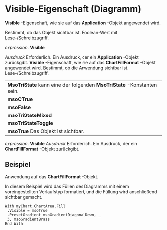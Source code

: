 
# Visible-Eigenschaft (Diagramm)

 **Visible** -Eigenschaft, wie sie auf das **Application** -Objekt angewendet wird.

Bestimmt, ob das Objekt sichtbar ist. Boolean-Wert mit Lese-/Schreibzugriff.

 _expression_. **Visible**

 _Ausdruck_ Erforderlich. Ein Ausdruck, der ein **Application** -Objekt zurückgibt.
 **Visible** -Eigenschaft, wie sie auf das **ChartFillFormat** -Objekt angewendet wird.
Bestimmt, ob die Anwendung sichtbar ist. Lese-/Schreibzugriff.

||
|:-----|
|**MsoTriState** kann eine der folgenden **MsoTriState** -Konstanten sein.|
|**msoCTrue**|
|**msoFalse**|
|**msoTriStateMixed**|
|**msoTriStateToggle**|
|**msoTrue** Das Objekt ist sichtbar.|
 _expression_. **Visible**
 _Ausdruck_ Erforderlich. Ein Ausdruck, der ein **ChartFillFormat** -Objekt zurückgibt.

## Beispiel

Anwendung auf das  **ChartFillFormat** -Objekt.

In diesem Beispiel wird das Füllen des Diagramms mit einem voreingestellten Verlaufstyp formatiert, und die Füllung wird anschließend sichtbar gemacht.




```
With myChart.ChartArea.Fill 
 .Visible = msoTrue 
 .PresetGradient msoGradientDiagonalDown, _ 
 3, msoGradientBrass 
End With
```

